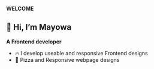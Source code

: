 **WELCOME**


## 👋 Hi, I’m Mayowa

  **A Frontend developer**
  
  
- 🔥 I develop useable and responsive Frontend designs 
- 🍕  Pizza and Responsive webpage designs

<!---
Pho-ever/Pho-ever is a ✨ special ✨ repository because its `README.md` (this file) appears on your GitHub profile.
You can click the Preview link to take a look at your changes.
--->



